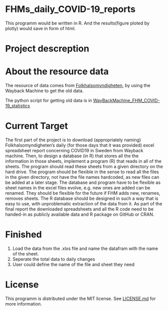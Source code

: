 # FHMs_daily_COVID-19_reports

This programm would be written in R. And the results(figure ploted by plotly) would save in form of html.

# Project descreption


# About the resource data
The resource of data comes from [Folkhalsomyndigheten](https://www.folkhalsomyndigheten.se/smittskydd-beredskap/utbrott/aktuella-utbrott/covid-19/statistik-och-analyser/bekraftade-fall-i-sverige/), by using the Wayback Machine to get the old data. 

The python script for getting old data is in [WayBackMachine_FHM_COVID-19_statistics](https://github.com/ChenjianS47/WayBackMachine_FHM_COVID-19_statistics)

# Current Target

The first part of the project is to download (appropriately naming) Folkhalsomyndigheten’s daily (for those days that it was provided) excel spreadsheet report concerning COVID19 in Sweden from Wayback machine. Then, to design a database (in R) that stores all the the information in those sheets, implement a program (R) that reads in all of the sheets. The program should read these sheets from a given directory on the hard drive. The program should be flexible in the sense to read all the files in the given directory, not have the file names hardcoded, as new files can be added at a later stage. The database and program have to be flexible as sheet names in the excel files evolve, e.g. new ones are added can be renamed. They should be flexible for the future if FHM adds new, renames, removes sheets. The R database should be designed in such a way that is easy to use, with unproblematic extraction of the data from it. As part of the final report the downloaded spreadsheets and all the R code need to be handed-in as publicly available data and R package on GitHub or CRAN.

# Finished 
1. Load the data from the .xlxs file and name the datafram with the name of the sheet.
2. Seperate the total data to daily changes
3. User could define the name of the file and sheet they need

# License

This programm is distributed under the MIT license. See
[LICENSE.md](https://github.com/ChenjianS47/FHMs_daily_COVID-19_reports/blob/main/LICENSE)
for more information.
